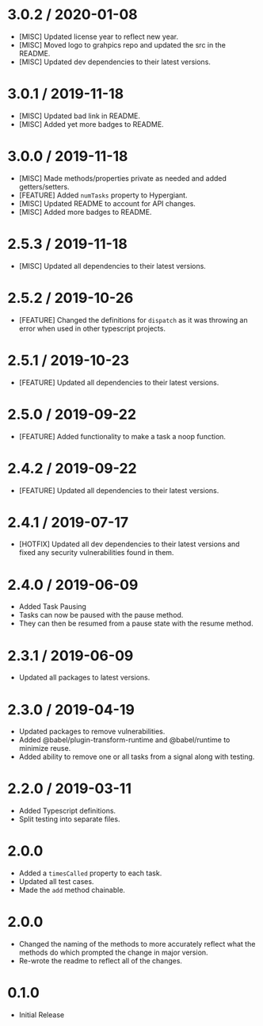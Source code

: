 3.0.2 / 2020-01-08
==================
* [MISC] Updated license year to reflect new year.
* [MISC] Moved logo to grahpics repo and updated the src in the README.
* [MISC] Updated dev dependencies to their latest versions.

3.0.1 / 2019-11-18
==================
* [MISC] Updated bad link in README.
* [MISC] Added yet more badges to README.

3.0.0 / 2019-11-18
==================
* [MISC] Made methods/properties private as needed and added getters/setters.
* [FEATURE] Added `numTasks` property to Hypergiant.
* [MISC] Updated README to account for API changes.
* [MISC] Added more badges to README.

2.5.3 / 2019-11-18
==================
* [MISC] Updated all dependencies to their latest versions.

2.5.2 / 2019-10-26
==================
* [FEATURE] Changed the definitions for `dispatch` as it was throwing an error when used in other typescript projects.

2.5.1 / 2019-10-23
==================
* [FEATURE] Updated all dependencies to their latest versions.

2.5.0 / 2019-09-22
==================
* [FEATURE] Added functionality to make a task a noop function.

2.4.2 / 2019-09-22
==================
* [FEATURE] Updated all dependencies to their latest versions.

2.4.1 / 2019-07-17
==================
* [HOTFIX] Updated all dev dependencies to their latest versions and fixed any security vulnerabilities found in them.

2.4.0 / 2019-06-09
==================
* Added Task Pausing
* Tasks can now be paused with the pause method.
* They can then be resumed from a pause state with the resume method.

2.3.1 / 2019-06-09
==================
* Updated all packages to latest versions.

2.3.0 / 2019-04-19
==================
* Updated packages to remove vulnerabilities.
* Added @babel/plugin-transform-runtime and @babel/runtime to minimize reuse.
* Added ability to remove one or all tasks from a signal along with testing.

2.2.0 / 2019-03-11
==================
* Added Typescript definitions.
* Split testing into separate files.

2.0.0
==================
* Added a `timesCalled` property to each task.
* Updated all test cases.
* Made the `add` method chainable.

2.0.0
==================
* Changed the naming of the methods to more accurately reflect what the methods do which prompted the change in major version.
* Re-wrote the readme to reflect all of the changes.

0.1.0
==================
* Initial Release
